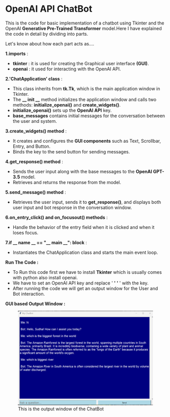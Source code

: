 
<h1>OpenAI API ChatBot</h1>

This is the code for basic implementation of a chatbot using Tkinter and the OpenAI  **Generative Pre-Trained Transformer** model.Here I have explained the code in detail by dividing into parts. <br>

Let's know about how each part acts as....

**1.imports** :<br>
- **tkinter** : it is used for creating the Graphical user interface **(GUI)**.<br>
- **openai** : it used for interacting with the OpenAI API.

**2.'ChatApplication' class** :<br>
- This class inherits from **tk.Tk**, which is the main application window in Tkinter.<br>
- The **__ init __** method initializes the application window and calls two methods: **initialize_openai()** and **create_widgets()**.
- **initialize_openai()** sets up the **OpenAI API** key.
- **base_messages** contains initial messages for the conversation between the user and system.<br>

**3.create_widgets() method** :
- It creates and configures the **GUI components** such as Text, Scrollbar, Entry, and Button.
- Binds the <Return> key to the send button for sending messages.<br>

**4.get_response() method** :
- Sends the user input along with the base messages to the **OpenAI GPT-3.5** model.
- Retrieves and returns the response from the model.<br>

**5.send_message() method** :

- Retrieves the user input, sends it to **get_response()**, and displays both user input and bot response in the conversation window.<br>

**6.on_entry_click() and on_focusout() methods** :

- Handle the behavior of the entry field when it is clicked and when it loses focus.<br>

**7.if __ name __ == "__ main __": block** :
- Instantiates the ChatApplication class and starts the main event loop.<br>

**Run The Code :**

- To Run this code first we have to install **Tkinter** which is usually comes with python also install openai.
- We have to set an OpenAI API key and replace ' **' '** ' with the key.
- After running the code we will get an output window for the User and Bot interaction.<br>

**GUI based Output Window :**
<figure>
    <img src=chatbot.png>
    <figcaption>This is the output window of the ChatBot</figcaption>
</figure>